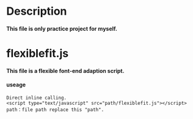 Description
====

#### This file is only practice project for myself.

flexiblefit.js
====
#### This file is a flexible font-end adaption script.
#### useage
    Direct inline calling.
    <script type="text/javascript" src="path/flexiblefit.js"></script>
    path：file path replace this "path".
